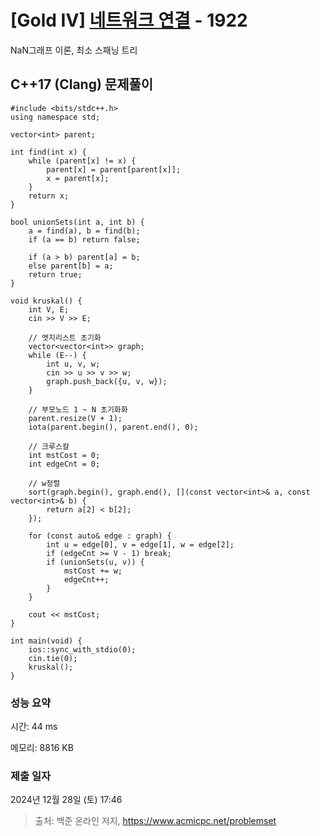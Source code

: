 # [Gold IV] [네트워크 연결](https://www.acmicpc.net/problem/1922) - 1922 

NaN그래프 이론, 최소 스패닝 트리

## C++17 (Clang) 문제풀이

```C++17 (Clang)
#include <bits/stdc++.h>
using namespace std;

vector<int> parent;

int find(int x) {
    while (parent[x] != x) {
        parent[x] = parent[parent[x]];
        x = parent[x];
    }
    return x;
}

bool unionSets(int a, int b) {
    a = find(a), b = find(b);
    if (a == b) return false;

    if (a > b) parent[a] = b;
    else parent[b] = a;
    return true;
}

void kruskal() {
    int V, E;
    cin >> V >> E;

    // 엣지리스트 초기화
    vector<vector<int>> graph;
    while (E--) {
        int u, v, w;
        cin >> u >> v >> w;
        graph.push_back({u, v, w});
    }

    // 부모노드 1 ~ N 초기화화
    parent.resize(V + 1);
    iota(parent.begin(), parent.end(), 0);

    // 크루스칼
    int mstCost = 0;
    int edgeCnt = 0;

    // w정렬
    sort(graph.begin(), graph.end(), [](const vector<int>& a, const vector<int>& b) {
        return a[2] < b[2];
    });

    for (const auto& edge : graph) {
        int u = edge[0], v = edge[1], w = edge[2];
        if (edgeCnt >= V - 1) break;
        if (unionSets(u, v)) {
            mstCost += w;
            edgeCnt++;
        }
    }

    cout << mstCost;
}

int main(void) {
    ios::sync_with_stdio(0);
    cin.tie(0);
    kruskal();
}
```

### 성능 요약

시간: 44 ms

메모리: 8816 KB

### 제출 일자

2024년 12월 28일 (토) 17:46

> 출처: 백준 온라인 저지, https://www.acmicpc.net/problemset 

